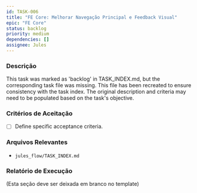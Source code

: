 ```yaml
---
id: TASK-006
title: "FE Core: Melhorar Navegação Principal e Feedback Visual"
epic: "FE Core"
status: backlog
priority: medium
dependencies: []
assignee: Jules
---
```


### Descrição

This task was marked as 'backlog' in TASK_INDEX.md, but the corresponding task file was missing. This file has been recreated to ensure consistency with the task index. The original description and criteria may need to be populated based on the task's objective.

### Critérios de Aceitação

- [ ] Define specific acceptance criteria.

### Arquivos Relevantes

* `jules_flow/TASK_INDEX.md`

### Relatório de Execução

(Esta seção deve ser deixada em branco no template)
